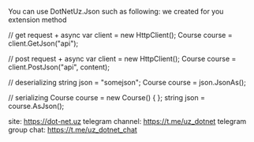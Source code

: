 ﻿You can use DotNetUz.Json such as following:
we created for you extension method

// get request + async
var client = new HttpClient();
Course course = client.GetJson<Course>("api");

// post request + async
var client = new HttpClient();
Course course = client.PostJson<Course>("api", content);

// deserializing
string json = "somejson";
Course course = json.JsonAs<Course>();

// serializing
Course course = new Course() { };
string json = course.AsJson();

site: https://dot-net.uz
telegram channel: https://t.me/uz_dotnet
telegram group chat: https://t.me/uz_dotnet_chat
